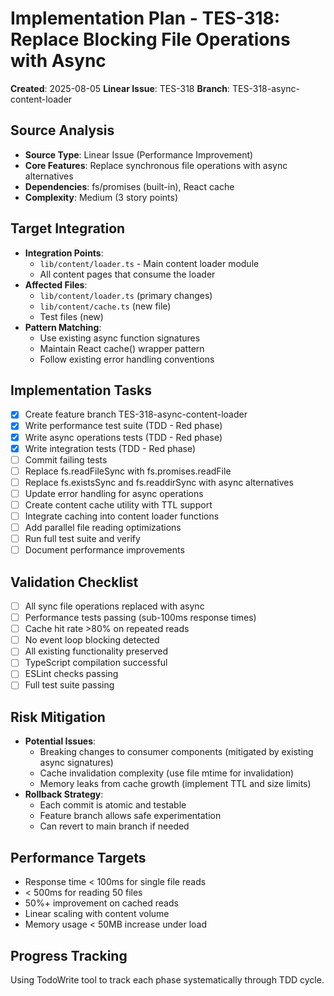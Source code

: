 # Implementation Plan - TES-318: Replace Blocking File Operations with Async

**Created**: 2025-08-05
**Linear Issue**: TES-318
**Branch**: TES-318-async-content-loader

## Source Analysis

- **Source Type**: Linear Issue (Performance Improvement)
- **Core Features**: Replace synchronous file operations with async alternatives
- **Dependencies**: fs/promises (built-in), React cache
- **Complexity**: Medium (3 story points)

## Target Integration

- **Integration Points**:
  - `lib/content/loader.ts` - Main content loader module
  - All content pages that consume the loader
- **Affected Files**:
  - `lib/content/loader.ts` (primary changes)
  - `lib/content/cache.ts` (new file)
  - Test files (new)
- **Pattern Matching**:
  - Use existing async function signatures
  - Maintain React cache() wrapper pattern
  - Follow existing error handling conventions

## Implementation Tasks

- [x] Create feature branch TES-318-async-content-loader
- [x] Write performance test suite (TDD - Red phase)
- [x] Write async operations tests (TDD - Red phase)
- [x] Write integration tests (TDD - Red phase)
- [ ] Commit failing tests
- [ ] Replace fs.readFileSync with fs.promises.readFile
- [ ] Replace fs.existsSync and fs.readdirSync with async alternatives
- [ ] Update error handling for async operations
- [ ] Create content cache utility with TTL support
- [ ] Integrate caching into content loader functions
- [ ] Add parallel file reading optimizations
- [ ] Run full test suite and verify
- [ ] Document performance improvements

## Validation Checklist

- [ ] All sync file operations replaced with async
- [ ] Performance tests passing (sub-100ms response times)
- [ ] Cache hit rate >80% on repeated reads
- [ ] No event loop blocking detected
- [ ] All existing functionality preserved
- [ ] TypeScript compilation successful
- [ ] ESLint checks passing
- [ ] Full test suite passing

## Risk Mitigation

- **Potential Issues**:
  - Breaking changes to consumer components (mitigated by existing async signatures)
  - Cache invalidation complexity (use file mtime for invalidation)
  - Memory leaks from cache growth (implement TTL and size limits)
- **Rollback Strategy**:
  - Each commit is atomic and testable
  - Feature branch allows safe experimentation
  - Can revert to main branch if needed

## Performance Targets

- Response time < 100ms for single file reads
- < 500ms for reading 50 files
- 50%+ improvement on cached reads
- Linear scaling with content volume
- Memory usage < 50MB increase under load

## Progress Tracking

Using TodoWrite tool to track each phase systematically through TDD cycle.
